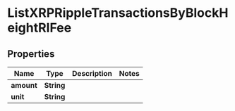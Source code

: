 

# ListXRPRippleTransactionsByBlockHeightRIFee


## Properties

| Name | Type | Description | Notes |
|------------ | ------------- | ------------- | -------------|
|**amount** | **String** |  |  |
|**unit** | **String** |  |  |



